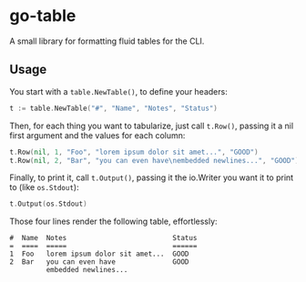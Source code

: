 go-table
========

A small library for formatting fluid tables for the CLI.

Usage
-----

You start with a `table.NewTable()`, to define your headers:

```go
t := table.NewTable("#", "Name", "Notes", "Status")
```

Then, for each thing you want to tabularize, just call `t.Row()`,
passing it a nil first argument and the values for each column:

```go
t.Row(nil, 1, "Foo", "lorem ipsum dolor sit amet...", "GOOD")
t.Row(nil, 2, "Bar", "you can even have\nembedded newlines...", "GOOD")
```

Finally, to print it, call `t.Output()`, passing it the io.Writer
you want it to print to (like `os.Stdout`):

```go
t.Output(os.Stdout)
```

Those four lines render the following table, effortlessly:

```
#  Name  Notes                          Status
=  ====  =====                          ======
1  Foo   lorem ipsum dolor sit amet...  GOOD
2  Bar   you can even have              GOOD
         embedded newlines...
```
